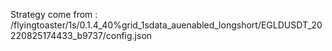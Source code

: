 Strategy come from : /flyingtoaster/1s/0.1.4_40%grid_1sdata_auenabled_longshort/EGLDUSDT_20220825174433_b9737/config.json
